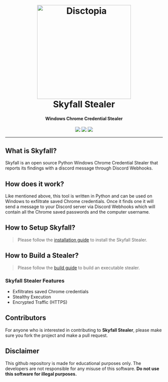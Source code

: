 <h1 align="center">
  <br>
  <a href="https://github.com/3ct0s/"><img src="https://i.ibb.co/c6CW5FR/favpng-007-quantum-of-solace-james-bond-film-series-camille-montes.png" width=300 weigth=500 alt="Disctopia"></a>
  <br>
  Skyfall Stealer
  <br>
</h1>

<h4 align="center">Windows Chrome Credential Stealer</h4>

<p align="center">
    <img src="https://img.shields.io/badge/Supported_Platforms-Windows-white">
    <img src="https://img.shields.io/badge/Version-1.0-white">
    <img src="https://img.shields.io/badge/Python-3.8.9-white">
</p>

---

## What is Skyfall?

Skyfall is an open source Python Windows Chrome Credential Stealer that reports its findings with a discord message through Discord Webhooks. 

## How does it work?

Like mentioned above, this tool is written in Python and can be used on Windows  to exfiltrate saved Chrome credentials. Once it finds one it will send a message to your Discord server via Discord Webhooks which will contain all the Chrome saved passwords and the computer username.
## How to Setup Skyfall?

> Please follow the [installation guide](inst/SETUP.md) to install the Skyfall Stealer.


## How to Build a Stealer?

> Please follow the [build guide](inst/BUILD.md) to build an executable stealer.

### Skyfall Stealer Features

- Exfiltrates saved Chrome credentials
- Stealthy Execution
- Encrypted Traffic (HTTPS)

## Contributors
For anyone who is interested in contributing to **Skyfall Stealer**, please make sure you fork the project and make a pull request.
## Disclaimer

This github repository is made for educational purposes only. The developers are not responsible for any misuse of this software. **Do not use this software for illegal purposes.**

